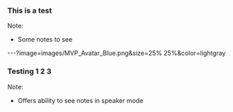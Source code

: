 ### This is a test

Note:
- Some notes to see

---?image=images/MVP_Avatar_Blue.png&size=25% 25%&color=lightgray
### Testing 1 2 3

Note:
- Offers ability to see notes in speaker mode